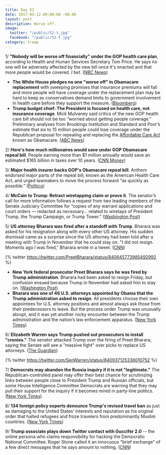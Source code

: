 ```yaml
---
title: Day 52
date: 2017-03-12 00:00:00 -08:00
layout: post
description: Worse off.
image:
  twitter: "/public/52-t.jpg"
  facebook: "/public/52-f.jpg"
category: trump
---
```


1/ **"Nobody will be worse off financially" under the GOP health care plan**, according to Health and Human Services Secretary Tom Price. He says no one will be adversely affected by the new bill once it's enacted and that more people would be covered. *I bet.* ([NBC News](http://www.nbcnews.com/politics/first-read/hhs-sec-tom-price-nobody-will-be-worse-financially-under-n732376))

* **The White House pledges no one "worse off" in Obamacare replacement** with sweeping promises that insurance premiums will fall and more people will have coverage under the replacement plan may be hard to keep as conservatives demand limits to government involvement in health care before they support the measure. ([Bloomberg](https://www.bloomberg.com/politics/articles/2017-03-12/white-house-pledges-no-one-worse-off-in-obamacare-replacement))
* **Trump budget chief: The President is focused on health care, not insurance coverage**. Mick Mulvaney said critics of the new GOP health care bill should not be too “worried about getting people coverage.” Preliminary analyses from Brookings Institution and Standard and Poor’s estimate that six to 15 million people could lose coverage under the Republican proposal for repealing and replacing the <a href="{{ site.url }}{{ site.baseurl }}/trump-health-care/">Affordable Care Act</a> known as Obamacare. ([ABC News](http://abcnews.go.com/Politics/trump-budget-chief-president-focused-health-care-insurance/story?id=46076470))

2/ **Here's how much millionaires would save under GOP Obamacare repeal bill**. People earning more than $1 million annually would save an estimated $165 billion in taxes over 10 years. ([CNN Money](http://money.cnn.com/2017/03/11/news/economy/obamacare-repeal-wealthy/index.html))

3/ **Major health insurer backs GOP's Obamacare repeal bill**. Anthem endorsed major parts of the repeal bill, known as the American Health Care Act, and urged lawmakers to move the process forward “as quickly as possible.” ([Politico](https://secure.politico.com/story/2017/03/anthem-health-insurer-backs-obamacare-repeal-bill-235944))

4/ **McCain to Trump: Retract wiretapping claim or prove it**. The senator’s call for more information follows a request from two leading members of the Senate Judiciary Committee for “copies of any warrant applications and court orders — redacted as necessary... related to wiretaps of President Trump, the Trump Campaign, or Trump Tower.” ([Washington Post](https://www.washingtonpost.com/news/powerpost/wp/2017/03/12/mccain-to-trump-retract-wiretapping-claim-or-prove-it/))

5/ **US attorney Bharara was fired after a standoff with Trump**. Bharara was asked for his resignation along with every other US attorney. His sudden dismissal came as a surprise since the US attorney had been told after a meeting with Trump in November that he could stay on. "I did not resign. Moments ago I was fired," Bharara wrote in a tweet. ([CNN](http://www.cnn.com/2017/03/11/politics/bharara-not-resigning/))

{% twitter https://twitter.com/PreetBharara/status/840645773985492992 %}

* **New York federal prosecutor Preet Bharara says he was fired by Trump administration**. Bharara had been asked to resign Friday, but confusion ensued because Trump in November had asked him to stay on. ([Washington Post](https://www.washingtonpost.com/world/national-security/new-york-federal-prosecutor-preet-bharara-has-not-submitted-resignation/2017/03/11/39163292-067a-11e7-ad5b-d22680e18d10_story.html))
* **Bharara was one of 46 U.S. attorneys appointed by Obama that the Trump administration asked to resign**. All presidents choose their own appointees for U.S. attorney positions and almost always ask those from their predecessors to leave. But the process under Trump was unusually abrupt, and it was yet another rocky encounter between the Trump administration and the nation’s law enforcement apparatus. ([New York Times](https://www.nytimes.com/2017/03/11/us/politics/preet-bharara-us-attorney.html))

6/ **Elizabeth Warren says Trump pushed out prosecutors to install "cronies."** The senator attacked Trump over the firing of Preet Bharara, saying the Senate will see a "massive fight" over picks to replace US attorneys. ([The Guardian](https://www.theguardian.com/us-news/2017/mar/12/elizabeth-warren-trump-preet-bharara))

{% twitter https://twitter.com/SenWarren/status/840937125336010752 %}

7/ **Democrats may abandon the Russia inquiry if it is not "legitimate."** The Republican-controlled panel may offer their best chance for scrutinizing links between people close to President Trump and Russian officials, but some House Intelligence Committee Democrats are warning that they may pull their support for the inquiry if it becomes mired in party-line politics. ([New York Times](https://www.nytimes.com/2017/03/11/us/politics/house-intelligence-commitee-russia-investigation.html))

8/ **134 foreign policy experts denounce Trump's revised travel ban** as just as damaging to the United States’ interests and reputation as his original order that halted refugees and froze travelers from predominantly Muslim countries. ([New York Times](https://www.nytimes.com/2017/03/11/us/politics/trump-travel-ban-denounced-foreign-policy-experts.html))

9/ **Trump associate plays down Twitter contact with Guccifer 2.0** -- the online persona who claims responsibility for hacking the Democratic National Committee. Roger Stone called it an innocuous "brief exchange" of a few direct messages that he says amount to nothing. ([CNN](http://www.cnn.com/2017/03/12/politics/stone-guccifer-2-0-messages/index.html))